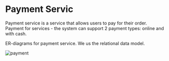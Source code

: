 # Payment Servic

Payment service is a service that allows users to pay for their order.
Payment for services - the system can support 2 payment types: online and with cash.

ER-diagrams for payment service. We us the relational data model.

![payment](payment.jpg)